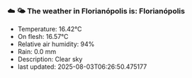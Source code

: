 ### ☁️ 🌤️  The weather in Florianópolis is: Florianópolis

- Temperature: 16.42°C
- On flesh: 16.57°C
- Relative air humidity: 94%
- Rain: 0.0 mm
- Description: Clear sky
- last updated: 2025-08-03T06:26:50.475177
